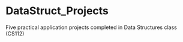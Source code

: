 # DataStruct_Projects
Five practical application projects completed in Data Structures class (CS112)

